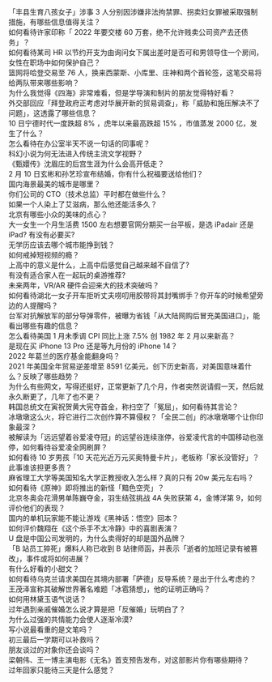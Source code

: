「丰县生育八孩女子」涉事 3 人分别因涉嫌非法拘禁罪、拐卖妇女罪被采取强制措施，有哪些信息值得关注？  
如何看待许家印称「 2022 年要交楼 60 万套，绝不允许贱卖公司资产去还债务」？  
如何看待某司 HR 以节约开支为由询问女下属出差时是否可和男领导住一个房间，女性在职场中如何保护自己？  
篮网将哈登交易至 76 人，换来西蒙斯、小库里、庄神和两个首轮签，这笔交易将给两队带来哪些影响？  
为什么我觉得《四海》非常难看，但是学导演和制片的朋友觉得特好看？  
外交部回应「拜登政府正考虑对华展开新的贸易调查」，称「威胁和施压解决不了问题」，这透露了哪些信息？  
10 日宁德时代一度跌超 8% ，虎年以来最高跌超 15% ，市值蒸发 2000 亿，发生了什么？  
怎么看待在办公室半天不说一句话的同事呢？  
科幻小说为何无法进入传统主流文学视野？  
《甄嬛传》沈眉庄的后宫生涯为什么会高开低走？  
2 月 10 日玄彬和孙艺珍宣布结婚，你有什么祝福要送给他们？  
国内海景最美的城市是哪里？  
你们公司的 CTO（技术总监）平时都在做些什么？  
如果一个人染上了艾滋病，那么他还能活多久？  
北京有哪些小众的美味的点心？  
大一女生一个月生活费 1500 左右想要官网分期买一台平板，是选 iPadair 还是 iPad? 有没有必要买?  
无学历应该去哪个城市能挣到钱？  
如何戒掉短视频的瘾？  
上高中的意义是什么，上高中后感觉自己越来越不自信了?  
有没有适合家人在一起玩的桌游推荐?  
未来两年，VR/AR 硬件会迎来大的技术突破吗？  
如何看待湖北一女子开车拒听丈夫唠叨用胶带将其封嘴绑手？你开车的时候希望旁边的人提醒吗？  
台军对抗解放军的部分导弹零件，被曝为省钱「从大陆网购后冒充美国进口」，能看出哪些有趣的信息？  
怎么看待美国 1 月未季调 CPI 同比上涨 7.5% 创 1982 年 2 月以来新高？  
是现在买 iPhone 13 Pro 还是等九月份的 iPhone 14？  
2022 年葛兰的医疗基金能翻身吗？  
2021 年美国全年贸易逆差增至 8591 亿美元，创下历史新高，对美国意味着什么？反映了哪些趋势？  
为什么有些网文，写得还挺好，正常更新了几个月，作者突然说请假一天，然后就永久断更了，几年了也不更？  
韩国总统文在寅祝贺黄大宪夺首金，称扫空了「冤屈」，如何看待其言论？  
冰墩墩这么火，将它进行二次创作算不算侵权？「全民二创」的冰墩墩哪个让你印象最深？  
被解读为「远远望着谷爱凌夺冠」的远望谷连续涨停，谷爱凌代言的中国移动也涨停，如何看待谷爱凌全网刷屏？  
如何看待 10 岁男孩「10 天花光近万元买奥特曼卡片」，老板称「家长没管好」？此事谁该担更多责？  
麻省理工大学等美国知名大学正教授收入怎么样？真的只有 20w 美元左右吗？  
如何看待《原神》即将推出的新怪「黯色空壳」？  
北京冬奥会花滑男单陈巍夺金，羽生结弦挑战 4A 失败获第 4，金博洋第 9，如何评价他们的表现？  
国内的单机玩家能不能让游戏《黑神话：悟空》回本？  
如何评价魏翔在《这个杀手不太冷静》中的喜剧表演？  
U 盘是中国公司发明的，为什么卖得好的却是国外品牌？  
「B 站员工猝死」爆料人称已收到 B 站律师函，并表示「逝者的加班记录有被篡改」，事件或将如何进展？  
有什么好看的小甜文？  
如何看待乌克兰请求美国在其境内部署「萨德」反导系统？是出于什么考虑的？  
王茂泽宣称其破解世界著名难题「冰雹猜想」，他的证明正确吗？  
如何用林黛玉语气说话？  
过年遇到亲戚催婚怎么说才算是把「反催婚」玩明白了？  
为什么过强的共情能力会使人逐渐冷漠?  
写小说最看重的是文笔吗？  
初三最后一学期可以补救吗？  
朋友谈过的对象你还会谈吗？  
梁朝伟、王一博主演电影《无名》首支预告发布，对这部影片你有哪些期待？  
过年回家只能待三天是什么感觉？  
